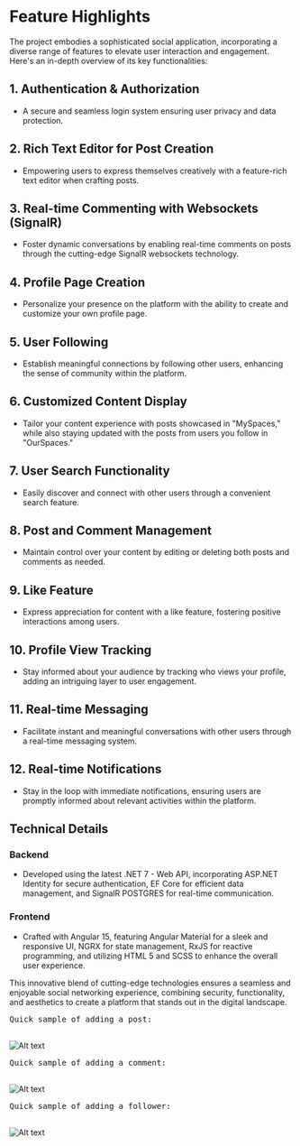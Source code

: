 # Feature Highlights

The project embodies a sophisticated social application, incorporating a diverse range of features to elevate user interaction and engagement. Here's an in-depth overview of its key functionalities:

## 1. Authentication & Authorization
- A secure and seamless login system ensuring user privacy and data protection.

## 2. Rich Text Editor for Post Creation
- Empowering users to express themselves creatively with a feature-rich text editor when crafting posts.

## 3. Real-time Commenting with Websockets (SignalR)
- Foster dynamic conversations by enabling real-time comments on posts through the cutting-edge SignalR websockets technology.

## 4. Profile Page Creation
- Personalize your presence on the platform with the ability to create and customize your own profile page.

## 5. User Following
- Establish meaningful connections by following other users, enhancing the sense of community within the platform.

## 6. Customized Content Display
- Tailor your content experience with posts showcased in "MySpaces," while also staying updated with the posts from users you follow in "OurSpaces."

## 7. User Search Functionality
- Easily discover and connect with other users through a convenient search feature.

## 8. Post and Comment Management
- Maintain control over your content by editing or deleting both posts and comments as needed.

## 9. Like Feature
- Express appreciation for content with a like feature, fostering positive interactions among users.

## 10. Profile View Tracking
- Stay informed about your audience by tracking who views your profile, adding an intriguing layer to user engagement.

## 11. Real-time Messaging
- Facilitate instant and meaningful conversations with other users through a real-time messaging system.

## 12. Real-time Notifications
- Stay in the loop with immediate notifications, ensuring users are promptly informed about relevant activities within the platform.

## Technical Details

### Backend
- Developed using the latest .NET 7 - Web API, incorporating ASP.NET Identity for secure authentication, EF Core for efficient data management, and SignalR POSTGRES for real-time communication.

### Frontend
- Crafted with Angular 15, featuring Angular Material for a sleek and responsive UI, NGRX for state management, RxJS for reactive programming, and utilizing HTML 5 and SCSS to enhance the overall user experience.

This innovative blend of cutting-edge technologies ensures a seamless and enjoyable social networking experience, combining security, functionality, and aesthetics to create a platform that stands out in the digital landscape.

<pre>Quick sample of adding a post:

</pre>
![Alt text](addapost.gif)

<pre>Quick sample of adding a comment:

</pre>
![Alt text](addcomment.gif)

<pre>Quick sample of adding a follower:

</pre>
![Alt text](addfollower.gif)